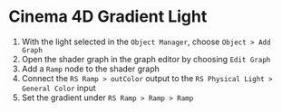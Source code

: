 # Cinema 4D Gradient Light

1. With the light selected in the `Object Manager`, choose `Object > Add Graph`
2. Open the shader graph in the graph editor by choosing `Edit Graph`
3. Add a `Ramp` node to the shader graph
4. Connect the `RS Ramp > outColor` output to the `RS Physical Light > General Color` input
5. Set the gradient under `RS Ramp > Ramp > Ramp`
